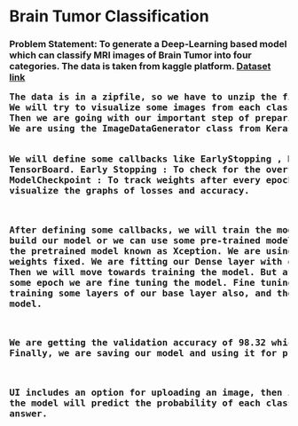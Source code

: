 <h1>Brain Tumor Classification</h1>

<h3>Problem Statement: To generate a Deep-Learning based model which can 
classify MRI images of Brain Tumor into four categories.
The data is taken from kaggle platform.
<a href = "https://www.kaggle.com/datasets/iashiqul/mri-image-based-brain-tumor-classification">Dataset link</a
</h3>
<pre>
The data is in a zipfile, so we have to unzip the file and then check how many images are there in each class.
We will try to visualize some images from each class.
Then we are going with our important step of preparing images to train the model.
We are using the ImageDataGenerator class from Keras to prepare the images, we are also scaling the images with the same.

We will define some callbacks like EarlyStopping , ModelCheckpoint , TensorBoard.
Early Stopping : To check for the overfitting.
ModelCheckpoint : To track weights after every epoch.
TensorBoard : To visualize the graphs of losses and accuracy.

After defining some callbacks, we will train the model. Either we can build our model or we can use some pre-trained model.
Here we are using the pretrained model known as Xception. We are using this model with its weights fixed.
We are fitting our Dense layer with our requirements.
Then we will move towards training the model. But after training for some epoch we are fine tuning the model.
Fine tuning means we are training some layers of our base layer also, and then again training the model.

We are getting the validation accuracy of 98.32 which is pretty good. Finally, we are saving our model and using it for prediction.

UI includes an option for uploading an image, then in the backend, the model will predict the probability of each class and give the answer.
</pre>